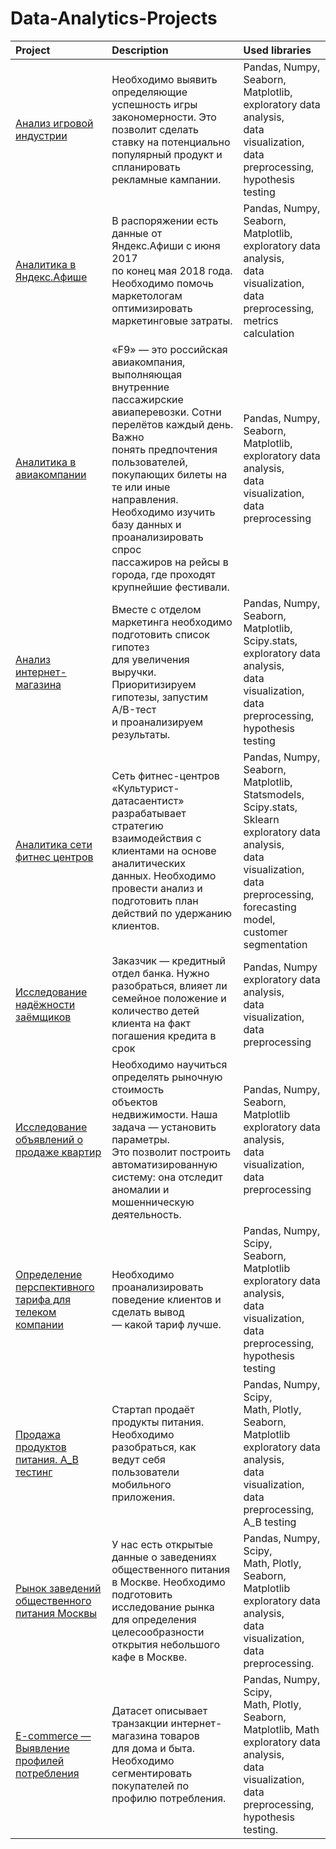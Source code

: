# Data-Analytics-Projects

| Project       | Description    | Used libraries  |
| :------------ |:---------------| :--------------|
| [Анализ игровой индустрии](https://github.com/Nata1739/Data-Analytics-Projects/tree/main/%D0%90%D0%BD%D0%B0%D0%BB%D0%B8%D0%B7%20%D0%B8%D0%B3%D1%80%D0%BE%D0%B2%D0%BE%D0%B9%20%D0%B8%D0%BD%D0%B4%D1%83%D1%81%D1%82%D1%80%D0%B8%D0%B8)       | Необходимо выявить определяющие успешность игры <br>закономерности. Это позволит сделать ставку на потенциально <br> популярный продукт и спланировать рекламные кампании. | Pandas, Numpy, <br>Seaborn, Matplotlib, <br>exploratory data analysis, <br>data visualization, data preprocessing, <br>hypothesis testing |
[Аналитика в Яндекс.Афише](https://github.com/Nata1739/Data-Analytics-Projects/tree/main/%D0%90%D0%BD%D0%B0%D0%BB%D0%B8%D1%82%D0%B8%D0%BA%D0%B0%20%D0%B2%20%D0%AF%D0%BD%D0%B4%D0%B5%D0%BA%D1%81.%D0%90%D1%84%D0%B8%D1%88%D0%B5)       | В распоряжении есть данные от Яндекс.Афиши с июня 2017 <br> по конец мая 2018 года. Необходимо помочь маркетологам <br> оптимизировать маркетинговые затраты. | Pandas, Numpy, <br>Seaborn, Matplotlib, <br>exploratory data analysis, <br>data visualization, data preprocessing, <br>metrics calculation |
|[Аналитика в авиакомпании](https://github.com/Nata1739/Data-Analytics-Projects/tree/main/%D0%90%D0%BD%D0%B0%D0%BB%D0%B8%D1%82%D0%B8%D0%BA%D0%B0%20%D0%B2%20%D0%B0%D0%B2%D0%B8%D0%B0%D0%BA%D0%BE%D0%BC%D0%BF%D0%B0%D0%BD%D0%B8%D0%B8)       | «F9» — это российская авиакомпания, выполняющая внутренние <br> пассажирские авиаперевозки. Сотни перелётов каждый день. Важно <br>понять предпочтения пользователей, покупающих билеты на те или иные направления. <br>Необходимо изучить базу данных и проанализировать спрос <br>пассажиров на рейсы в города, где проходят крупнейшие фестивали.| Pandas, Numpy, <br>Seaborn, Matplotlib, <br>exploratory data analysis, <br>data visualization,  data preprocessing |
| [Анализ интернет-магазина](https://github.com/Nata1739/Data-Analytics-Projects/tree/main/%D0%90%D0%BD%D0%B0%D0%BB%D0%B8%D1%82%D0%B8%D0%BA%D0%B0%20%D0%B8%D0%BD%D1%82%D0%B5%D1%80%D0%BD%D0%B5%D1%82-%D0%BC%D0%B0%D0%B3%D0%B0%D0%B7%D0%B8%D0%BD%D0%B0)  | Вместе с отделом маркетинга необходимо подготовить список гипотез<br> для увеличения выручки. Приоритизируем гипотезы, запустим A/B-тест <br> и проанализируем результаты. | Pandas, Numpy, <br>Seaborn, Matplotlib, Scipy.stats, <br>exploratory data analysis, <br>data visualization, data preprocessing, <br>hypothesis testing|
| [Аналитика сети фитнес центров](https://github.com/Nata1739/Data-Analytics-Projects/tree/main/%D0%90%D0%BD%D0%B0%D0%BB%D0%B8%D1%82%D0%B8%D0%BA%D0%B0%20%D1%81%D0%B5%D1%82%D0%B8%20%D1%84%D0%B8%D1%82%D0%BD%D0%B5%D1%81%20%D1%86%D0%B5%D0%BD%D1%82%D1%80%D0%BE%D0%B2)  | Сеть фитнес-центров «Культурист-датасаентист» разрабатывает<br> стратегию взаимодействия с клиентами на основе аналитических <br>данных. Необходимо провести анализ и подготовить план действий по удержанию клиентов. | Pandas, Numpy, <br>Seaborn, Matplotlib, Statsmodels, Scipy.stats, Sklearn <br>exploratory data analysis, <br>data visualization, data preprocessing, <br>forecasting model, customer segmentation|
| [Исследование надёжности заёмщиков](https://github.com/Nata1739/Data-Analytics-Projects/tree/main/%D0%98%D1%81%D1%81%D0%BB%D0%B5%D0%B4%D0%BE%D0%B2%D0%B0%D0%BD%D0%B8%D0%B5%20%D0%BD%D0%B0%D0%B4%D1%91%D0%B6%D0%BD%D0%BE%D1%81%D1%82%D0%B8%20%D0%B7%D0%B0%D1%91%D0%BC%D1%89%D0%B8%D0%BA%D0%BE%D0%B2)  | Заказчик — кредитный отдел банка. Нужно разобраться, влияет ли <br>семейное положение и количество детей клиента на факт<br> погашения кредита в срок | Pandas, Numpy<br>exploratory data analysis, <br>data visualization, data preprocessing|
[Исследование объявлений о продаже квартир](https://github.com/Nata1739/Data-Analytics-Projects/tree/main/%D0%98%D1%81%D1%81%D0%BB%D0%B5%D0%B4%D0%BE%D0%B2%D0%B0%D0%BD%D0%B8%D0%B5%20%D0%BE%D0%B1%D1%8A%D1%8F%D0%B2%D0%BB%D0%B5%D0%BD%D0%B8%D0%B9%20%D0%BE%20%D0%BF%D1%80%D0%BE%D0%B4%D0%B0%D0%B6%D0%B5%20%D0%BA%D0%B2%D0%B0%D1%80%D1%82%D0%B8%D1%80)  | Необходимо научиться определять рыночную стоимость <br>объектов недвижимости. Наша задача — установить параметры.<br> Это позволит построить автоматизированную <br>систему: она отследит аномалии и мошенническую деятельность. | Pandas, Numpy, <br>Seaborn, Matplotlib<br>exploratory data analysis, <br>data visualization, data preprocessing
[Определение перспективного тарифа для телеком компании](https://github.com/Nata1739/Data-Analytics-Projects/tree/main/%D0%9E%D0%BF%D1%80%D0%B5%D0%B4%D0%B5%D0%BB%D0%B5%D0%BD%D0%B8%D0%B5%20%D0%BF%D0%B5%D1%80%D1%81%D0%BF%D0%B5%D0%BA%D1%82%D0%B8%D0%B2%D0%BD%D0%BE%D0%B3%D0%BE%20%D1%82%D0%B0%D1%80%D0%B8%D1%84%D0%B0%20%D0%B4%D0%BB%D1%8F%20%D1%82%D0%B5%D0%BB%D0%B5%D0%BA%D0%BE%D0%BC%20%D0%BA%D0%BE%D0%BC%D0%BF%D0%B0%D0%BD%D0%B8%D0%B8)  | Необходимо проанализировать поведение клиентов и сделать вывод <br>— какой тариф лучше.| Pandas, Numpy, Scipy,<br>Seaborn, Matplotlib<br>exploratory data analysis, <br>data visualization, data preprocessing, hypothesis testing
[Продажа продуктов питания. A_B тестинг](https://github.com/Nata1739/Data-Analytics-Projects/tree/main/%D0%9F%D1%80%D0%BE%D0%B4%D0%B0%D0%B6%D0%B0%20%D0%BF%D1%80%D0%BE%D0%B4%D1%83%D0%BA%D1%82%D0%BE%D0%B2%20%D0%BF%D0%B8%D1%82%D0%B0%D0%BD%D0%B8%D1%8F.%20A_B%20%D1%82%D0%B5%D1%81%D1%82%D0%B8%D0%BD%D0%B3)  | Стартап продаёт продукты питания. Необходимо разобраться, как <br>ведут себя пользователи мобильного приложения.| Pandas, Numpy, Scipy,<br>Math, Plotly, Seaborn, Matplotlib<br>exploratory data analysis, <br>data visualization, data preprocessing, A_B testing
[Рынок заведений общественного питания Москвы](https://github.com/Nata1739/Data-Analytics-Projects/tree/main/%D0%A0%D1%8B%D0%BD%D0%BE%D0%BA%20%D0%B7%D0%B0%D0%B2%D0%B5%D0%B4%D0%B5%D0%BD%D0%B8%D0%B9%20%D0%BE%D0%B1%D1%89%D0%B5%D1%81%D1%82%D0%B2%D0%B5%D0%BD%D0%BD%D0%BE%D0%B3%D0%BE%20%D0%BF%D0%B8%D1%82%D0%B0%D0%BD%D0%B8%D1%8F%20%D0%9C%D0%BE%D1%81%D0%BA%D0%B2%D1%8B) | У нас есть открытые данные о заведениях <br>общественного питания в Москве. Необходимо подготовить исследование рынка для определения целесообразности <br>открытия небольшого кафе в Москве.| Pandas, Numpy, Scipy,<br>Math, Plotly, Seaborn, Matplotlib<br>exploratory data analysis, <br>data visualization, data preprocessing.
[E-commerce — Выявление профилей потребления](https://github.com/Nata1739/Data-Analytics-Projects/tree/main/E_Commerce) | Датасет описывает транзакции интернет-магазина товаров <br>для дома и быта. Необходимо сегментировать покупателей по профилю потребления.| Pandas, Numpy, Scipy,<br>Math, Plotly, Seaborn, Matplotlib, Math<br>exploratory data analysis, <br>data visualization, data preprocessing, hypothesis testing.


